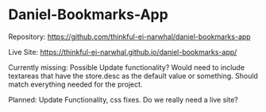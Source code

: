 # Daniel-Bookmarks-App

Repository: https://github.com/thinkful-ei-narwhal/daniel-bookmarks-app

Live Site: https://thinkful-ei-narwhal.github.io/daniel-bookmarks-app/

Currently missing: Possible Update functionality?  Would need to include textareas that have the store.desc as the default value or something.  Should match everything needed for the project.

Planned: Update Functionality, css fixes.  Do we really need a live site?
